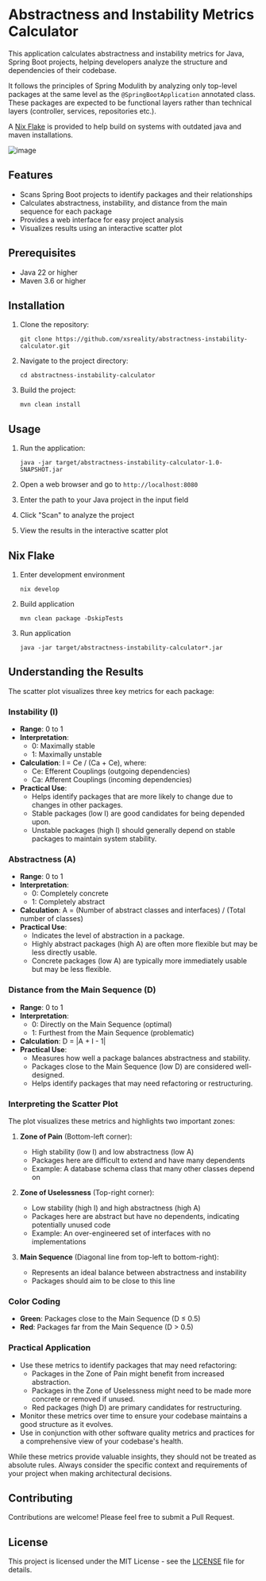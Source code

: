 # Abstractness and Instability Metrics Calculator

This application calculates abstractness and instability metrics for Java, Spring Boot projects, helping developers analyze the structure and dependencies of their codebase.

It follows the principles of Spring Modulith by analyzing only top-level packages at the same level as the `@SpringBootApplication` annotated class. These packages are expected to be functional layers rather than technical layers (controller, services, repositories etc.).

A [Nix Flake](#nix-flake) is provided to help build on systems with outdated java and maven installations.

![image](https://github.com/user-attachments/assets/c66e6c52-ccd3-4410-bc0d-ac3941ce122d)

## Features

- Scans Spring Boot projects to identify packages and their relationships
- Calculates abstractness, instability, and distance from the main sequence for each package
- Provides a web interface for easy project analysis
- Visualizes results using an interactive scatter plot

## Prerequisites

- Java 22 or higher
- Maven 3.6 or higher

## Installation

1. Clone the repository:
   ```
   git clone https://github.com/xsreality/abstractness-instability-calculator.git
   ```

2. Navigate to the project directory:
   ```
   cd abstractness-instability-calculator
   ```

3. Build the project:
   ```
   mvn clean install
   ```

## Usage

1. Run the application:
   ```
   java -jar target/abstractness-instability-calculator-1.0-SNAPSHOT.jar
   ```

2. Open a web browser and go to `http://localhost:8080`

3. Enter the path to your Java project in the input field

4. Click "Scan" to analyze the project

5. View the results in the interactive scatter plot

## Nix Flake

1. Enter development environment
   ```
   nix develop
   ```

2. Build application
   ```
   mvn clean package -DskipTests
   ```

3. Run application
   ```
   java -jar target/abstractness-instability-calculator*.jar
   ```

## Understanding the Results

The scatter plot visualizes three key metrics for each package:

### Instability (I)
- **Range**: 0 to 1
- **Interpretation**: 
  - 0: Maximally stable
  - 1: Maximally unstable
- **Calculation**: I = Ce / (Ca + Ce), where:
  - Ce: Efferent Couplings (outgoing dependencies)
  - Ca: Afferent Couplings (incoming dependencies)
- **Practical Use**: 
  - Helps identify packages that are more likely to change due to changes in other packages.
  - Stable packages (low I) are good candidates for being depended upon.
  - Unstable packages (high I) should generally depend on stable packages to maintain system stability.

### Abstractness (A)
- **Range**: 0 to 1
- **Interpretation**:
  - 0: Completely concrete
  - 1: Completely abstract
- **Calculation**: A = (Number of abstract classes and interfaces) / (Total number of classes)
- **Practical Use**:
  - Indicates the level of abstraction in a package.
  - Highly abstract packages (high A) are often more flexible but may be less directly usable.
  - Concrete packages (low A) are typically more immediately usable but may be less flexible.

### Distance from the Main Sequence (D)
- **Range**: 0 to 1
- **Interpretation**:
  - 0: Directly on the Main Sequence (optimal)
  - 1: Furthest from the Main Sequence (problematic)
- **Calculation**: D = |A + I - 1|
- **Practical Use**:
  - Measures how well a package balances abstractness and stability.
  - Packages close to the Main Sequence (low D) are considered well-designed.
  - Helps identify packages that may need refactoring or restructuring.

### Interpreting the Scatter Plot

The plot visualizes these metrics and highlights two important zones:

1. **Zone of Pain** (Bottom-left corner):
   - High stability (low I) and low abstractness (low A)
   - Packages here are difficult to extend and have many dependents
   - Example: A database schema class that many other classes depend on

2. **Zone of Uselessness** (Top-right corner):
   - Low stability (high I) and high abstractness (high A)
   - Packages here are abstract but have no dependents, indicating potentially unused code
   - Example: An over-engineered set of interfaces with no implementations

3. **Main Sequence** (Diagonal line from top-left to bottom-right):
   - Represents an ideal balance between abstractness and instability
   - Packages should aim to be close to this line

### Color Coding
- **Green**: Packages close to the Main Sequence (D ≤ 0.5)
- **Red**: Packages far from the Main Sequence (D > 0.5)

### Practical Application
- Use these metrics to identify packages that may need refactoring:
  - Packages in the Zone of Pain might benefit from increased abstraction.
  - Packages in the Zone of Uselessness might need to be made more concrete or removed if unused.
  - Red packages (high D) are primary candidates for restructuring.
- Monitor these metrics over time to ensure your codebase maintains a good structure as it evolves.
- Use in conjunction with other software quality metrics and practices for a comprehensive view of your codebase's health.

While these metrics provide valuable insights, they should not be treated as absolute rules. Always consider the specific context and requirements of your project when making architectural decisions.

## Contributing

Contributions are welcome! Please feel free to submit a Pull Request.

## License

This project is licensed under the MIT License - see the [LICENSE](LICENSE) file for details.

